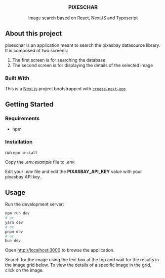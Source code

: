 <br/>
<div align="center">
    <h3>PIXESCHAR</h3>
    <p>Image search based on React, NextJS and Typescript</p>
</div>

## About this project
pixeschar is an application meant to search the pixasbay datasource library. It is composed of two screens:
1. The first screen is for searching the database
2. The second screen is for displaying the details of the selected image

### Built With
This is a [Next.js](https://nextjs.org/) project bootstrapped with [`create-next-app`](https://github.com/vercel/next.js/tree/canary/packages/create-next-app).

## Getting Started
### Requirements
* npm

### Installation
run ```npm install```

Copy the *.env.example* file to *.env*.

Edit your *.env* file and edit the **PIXASBAY_API_KEY** value with your pixasbay API key.

## Usage
Run the development server:

```bash
npm run dev
# or
yarn dev
# or
pnpm dev
# or
bun dev
```

Open [http://localhost:3000](http://localhost:3000) to browse the application.

Search for the image using the text box at the top and wait for the results in the image grid below. To view the details of a specific image in the grid, click on the image.
